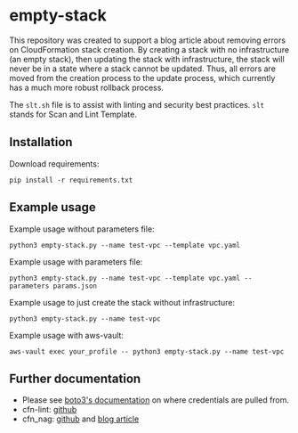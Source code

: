 # empty-stack
This repository was created to support a blog article about removing errors on CloudFormation stack creation.
By creating a stack with no infrastructure (an empty stack), then updating the stack with infrastructure, the stack will never be in a state where a stack cannot be updated. Thus, all errors are moved from the creation process to the update process, which currently has a much more robust rollback process.

The `slt.sh` file is to assist with linting and security best practices. `slt` stands for Scan and Lint Template.

## Installation
Download requirements:
```
pip install -r requirements.txt
```

## Example usage

Example usage without parameters file:
```
python3 empty-stack.py --name test-vpc --template vpc.yaml
```

Example usage with parameters file:
```
python3 empty-stack.py --name test-vpc --template vpc.yaml --parameters params.json
```

Example usage to just create the stack without infrastructure:
```
python3 empty-stack.py --name test-vpc
```

Example usage with aws-vault:
```
aws-vault exec your_profile -- python3 empty-stack.py --name test-vpc
```

## Further documentation

* Please see [boto3's documentation](https://boto3.amazonaws.com/v1/documentation/api/latest/guide/configuration.html) on where credentials are pulled from.
* cfn-lint: [github](https://github.com/aws-cloudformation/cfn-python-lint)
* cfn_nag: [github](https://github.com/stelligent/cfn_nag) and [blog article](https://stelligent.com/2018/03/23/validating-aws-cloudformation-templates-with-cfn_nag-and-mu/)
